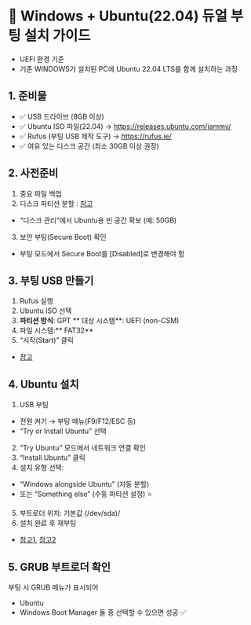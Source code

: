 
# 🐧 Windows + Ubuntu(22.04) 듀얼 부팅 설치 가이드

- UEFI 환경 기준
- 기존 WINDOWS가 설치된 PC에 Ubuntu 22.04 LTS를 함께 설치하는 과정

## 1. 준비물
- ✅ USB 드라이브 (8GB 이상)
- ✅ Ubuntu ISO 파일(22.04)
→ https://releases.ubuntu.com/jammy/
- ✅ Rufus (부팅 USB 제작 도구)
→ https://rufus.ie/
- ✅ 여유 있는 디스크 공간 (최소 30GB 이상 권장)

## 2. 사전준비
1. 중요 파일 백업
2. 디스크 파티션 분할 : [참고](https://blog.naver.com/buneed_/223477853247)
  - “디스크 관리”에서 Ubuntu용 빈 공간 확보 (예: 50GB)
3. 보안 부팅(Secure Boot) 확인
  - 부팅 모드에서 Secure Boot를 [Disabled]로 변경해야 함

## 3. 부팅 USB 만들기
1. Rufus 실행
2. Ubuntu ISO 선택
3. **파티션 방식**: GPT
 ** 대상 시스템**: UEFI (non-CSM)
4. 파일 시스템:** FAT32**
5. “시작(Start)” 클릭

- [참고](https://blog.naver.com/dt3141592/222565348163)

## 4. Ubuntu 설치
1. USB 부팅
- 전원 켜기 → 부팅 메뉴(F9/F12/ESC 등)
- “Try or Install Ubuntu” 선택
2. “Try Ubuntu” 모드에서 네트워크 연결 확인
3. “Install Ubuntu” 클릭
4. 설치 유형 선택:
- “Windows alongside Ubuntu” (자동 분할)
- 또는 “Something else” (수동 파티션 설정) ⭐
5. 부트로더 위치: 기본값 (/dev/sda)/
6. 설치 완료 후 재부팅

- [참고1](https://blog.naver.com/gong_lan/223394097279), [참고2](https://blog.naver.com/leeon715/223315354260)

## 5. GRUB 부트로더 확인
부팅 시 GRUB 메뉴가 표시되어
- Ubuntu
- Windows Boot Manager
둘 중 선택할 수 있으면 성공 ✅

